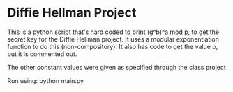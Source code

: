 # Diffie Hellman Project
This is a python script that's hard coded to print (g^b)^a mod p, to get the secret key for the Diffie Hellman project. It uses a modular exponentiation function to do this (non-compository). It also has code to get the value p, but it is commented out.

The other constant values were given as specified through the class project

Run using: python main.py
